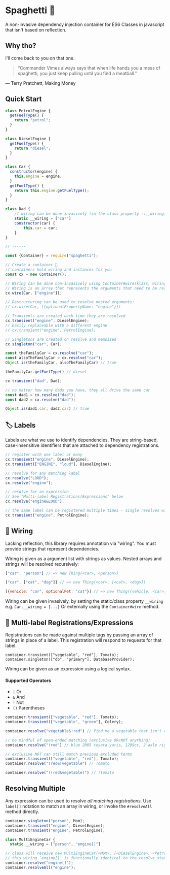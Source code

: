 # Spaghetti 🍝
A non-invasive dependency injection container for ES6 Classes in javascript that isn't based on reflection.

## Why tho?

I'll come back to you on that one.

> “Commander Vimes always says that when life hands you a mess of spaghetti, you just keep pulling until you find a meatball.”

― Terry Pratchett, Making Money


## Quick Start
```javascript
class PetrolEngine {
  getFuelType() {
    return "petrol";
  }
}

class DieselEngine {
  getFuelType() {
    return "diesel";
  }
}

class Car {
  constructor(engine) {
    this.engine = engine;
  }
  getFuelType() {
    return this.engine.getFuelType();
  }
}

class Dad {
    // wiring can be done invasively (in the class property ::__wiring)
    static __wiring = ["car"]
    constructor(car) {
        this.car = car;
    }
}

// ------

const {Container} = require("spaghetti");

// Create a container 🎉
// containers hold wiring and instances for you
const cx = new Container();

// Wiring can be done non-invasively using Container#wire(klass, wiring)
// Wiring is an array that represents the arguments that need to be resolved for the constructor. 
cx.wire(Car, ["engine"]);

// Destructuring can be used to resolve nested arguments:
// cx.wire(Car, [{optionalPropertyName: "engine"}])

// Transients are created each time they are resolved
cx.transient("engine", DieselEngine);
// Easily replaceable with a different engine
// cx.transient("engine", PetrolEngine);

// Singletons are created on resolve and memoized
cx.singleton("car", Car);

const theFamilyCar = cx.resolve("car");
const alsoTheFamilyCar = cx.resolve("car");
Object.is(theFamilyCar, alsoTheFamilyCar) // true

theFamilyCar.getFuelType() // diesel

cx.transient("dad", Dad);

// no matter how many dads you have, they all drive the same car
const dad1 = cx.resolve("dad");
const dad2 = cx.resolve("dad");

Object.is(dad1.car, dad2.car) // true
```

## 🏷 Labels
Labels are what we use to identify dependencies. They are string-based, case-insensitive identifiers that are attached to dependency registrations.

```javascript
// register with one label or many
cx.transient("engine", DieselEngine);
cx.transient(["ENGINE", "loud"], DieselEngine);

// resolve for any matching label
cx.resolve("LOUD");
cx.resolve("engine");

// resolve for an expression
// See "Multi-label Registrations/Expressions" below
cx.resolve("engine&LOUD");

// the same label can be registered multiple times - single resolves will resolve the first match.
cx.transient("engine", PetrolEngine);
```

## 🔌 Wiring
Lacking reflection, this library requires annotation via "wiring". You must provide strings that represent dependencies. 

Wiring is given as a argument list with strings as values. Nested arrays and strings will be resolved recursively:

```javascript
["car", "person"] // => new Thing(<car>, <person>)

["car", ["cat", "dog"]] // => new Thing(<car>, [<cat>, <dog>])

[{vehicle: "car", optionalPet: "cat"}] // => new Thing({vehicle: <car>, pet: <cat>})
```

Wiring can be given invasively, by setting the static/class property `__wiring` e.g. `Car.__wiring = [...]` Or externally using the `Container#wire` method.

## 🧮 Multi-label Registrations/Expressions
Registrations can be made against multiple tags by passing an array of strings in place of a label. This registration will respond to requests for that label.

```
container.transient(["vegetable", "red"], Tomato);
container.singleton(["db", "primary"], DatabaseProvider);
```

Wiring can be given as an expression using a logical syntax. 

#### Supported Operators
* `|` Or
* `&` And
* `!` Not
* `()` Parentheses

```javascript
container.transient(["vegetable", "red"], Tomato);
container.transient(["vegetable", "green"], Celery);

container.resolve("vegetable&!red") // find me a vegetable that isn't red

// be mindful of open-ended matching (exclusive OR/NOT anything)
container.resolve("!red") // blue 2005 toyota yaris, 1299cc, 2 axle rigid body

// exclusive NOT can still match previous excluded terms
container.transient(["vegetable", "red"], Tomato);
container.resolve("!red&!vegetable") // Tomato

container.resolve("!(red&vegetable)") // !Tomato
```

## Resolving Multiple
Any expression can be used to resolve _all matching registrations_. Use `label[]` notation to match an array in wiring, or invoke the `#resolveAll` method directly.

```javascript
container.singleton("person", Mom);
container.transient("engine", DieselEngine);
container.transient("engine", PetrolEngine);

class MultiEngineCar {
  static __wiring = ["person", "engine[]"]

// class will receive new MultiEngineCar(<Mom>, [<DieselEngine>, <PetrolEngine>])
// this wiring `engine[]` is functionally identical to the resolve statements below:
container.resolve("engine[]");
container.resolveAll("engine");
```